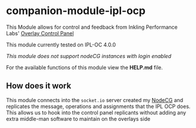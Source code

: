 # companion-module-ipl-ocp

This Module allows for control and feedback from Inkling Performance Labs' 
[Overlay Control Panel](https://github.com/inkfarer/ipl-overlay-controls)

This module currently tested on IPL-OC 4.0.0

*This module does not support nodeCG instances with login enabled*

For the available functions of this module view the **HELP.md** file.

## How does it work
This module connects into the `socket.io` server created my [NodeCG](https://www.nodecg.dev/) and replicates the message,
operations and assignments that the IPL OCP does. This allows us to hook into the control panel replicants without adding
any extra middle-man software to maintain on the overlays side
